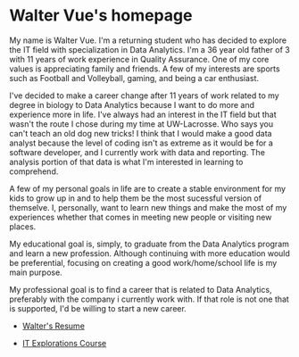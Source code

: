# Walter Vue's homepage

My name is Walter Vue.  I'm a returning student who has decided to explore the IT field with specialization in Data Analytics.  I'm a 36 year old father of 3 with 11 years of work experience in Quality Assurance.  One of my core values is appreciating family and friends.  A few of my interests are sports such as Football and Volleyball, gaming, and being a car enthusiast.  

I've decided to make a career change after 11 years of work related to my degree in biology to Data Analytics because I want to do more and experience more in life.  I've always had an interest in the IT field but that wasn't the route I chose during my time at UW-Lacrosse.  Who says you can't teach an old dog new tricks!  I think that I would make a good data analyst because the level of coding isn't as extreme as it would be for a software developer, and I currently work with data and reporting.  The analysis portion of that data is what I'm interested in learning to comprehend.

A few of my personal goals in life are to create a stable environment for my kids to grow up in and to help them be the most sucessful version of themselve.  I, personally, want to learn new things and make the most of my experiences whether that comes in meeting new people or visiting new places.

My educational goal is, simply, to graduate from the Data Analytics program and learn a new profession.  Although continuing with more education would be preferential, focusing on creating a good work/home/school life is my main purpose.

My professional goal is to find a career that is related to Data Analytics, preferably with the company i currently work with.  If that role is not one that is supported, I'd be willing to start a new career.  



- [Walter's Resume](https://github.com/waltervue/waltervue.github.io/blob/main/Walter%20Vue%20Resume.docx)

- [IT Explorations Course](https://github.com/waltervue/it-explorations)
